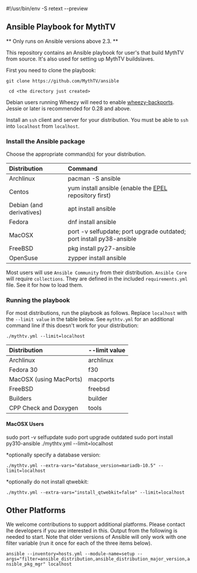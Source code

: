 #!/usr/bin/env -S retext --preview

[//]: # (Install retext from your distribution then ./README.md will look prettier.)

## Ansible Playbook for MythTV
** Only runs on Ansible versions above 2.3. **

This repository contains an Ansible playbook for user's that build MythTV
from source. It's also used for setting up MythTV buildslaves.

First you need to clone the playbook:

``` git clone https://github.com/MythTV/ansible ```

``` cd <the directory just created>```

Debian users running Wheezy will need to enable
[wheezy-backports](https://wiki.debian.org/Backports).
Jessie or later is recommended for 0.28 and above.

Install an `ssh` client and server for your distribution. You must be
able to `ssh` into `localhost` from `localhost`.

### Install the Ansible package
Choose the appropriate command(s) for your distribution.
<br>

Distribution | Command
:-------|:--------
Archlinux | pacman -S ansible
Centos | yum install ansible (enable the [EPEL](https://fedoraproject.org/wiki/EPEL) repository first)
Debian (and derivatives) | apt install ansible
Fedora | dnf install ansible
MacOSX | port -v selfupdate; port upgrade outdated; port install py38-ansible
FreeBSD | pkg install py27-ansible
OpenSuse | zypper install ansible

Most users will use `Ansible Community` from their distribution.
`Ansible Core` will require `collections`.  They are defined in
the included `requirements.yml` file. See it for how to load them.

### Running the playbook
For most distributions, run the playbook as follows. Replace
`localhost` with the `--limit value` in the table below.
See `mythtv.yml` for an additional command line if this
doesn't work for your distribution:

``` ./mythtv.yml --limit=localhost ```
<br>

Distribution|--limit value
:-----------|:------------
Archlinux | archlinux
Fedora 30 | f30
MacOSX (using MacPorts)| macports
FreeBSD | freebsd
Builders | builder
CPP Check and Doxygen | tools

#### MacOSX Users

sudo port -v selfupdate
sudo port upgrade outdated
sudo port install py310-ansible
./mythtv.yml --limit=localhost

*optionally specify a database version:

``` ./mythtv.yml --extra-vars="database_version=mariadb-10.5" --limit=localhost ```

*optionally do not install qtwebkit:

``` ./mythtv.yml --extra-vars="install_qtwebkit=false" --limit=localhost ```

## Other Platforms
We welcome contributions to support additional platforms. Please contact lhe
developers if you are interested in this. Output from the following is needed
to start.  Note that older versions of Ansible will only work with one filter
variable (run it once for each of the three items below).

``` ansible --inventory=hosts.yml --module-name=setup --args="filter=ansible_distribution,ansible_distribution_major_version,ansible_pkg_mgr" localhost ```
